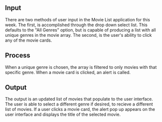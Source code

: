 ## Input
There are two methods of user input in the Movie List application for this week. The first, is accomplished through the drop down select list. This defaults to the "All Genres" option, but is capable of producing a list with all unique genres in the movie array. The second, is the user's ability to click any of the movie cards.

## Process
When a unique genre is chosen, the array is filtered to only movies with that specific genre. When a movie card is clicked, an alert is called.

## Output
The output is an updated list of movies that populate to the user interface. The user is able to select a different genre if desired, to recieve a different list of movies. If a user clicks a movie card, the alert pop up appears on the user interface and displays the title of the selected movie.